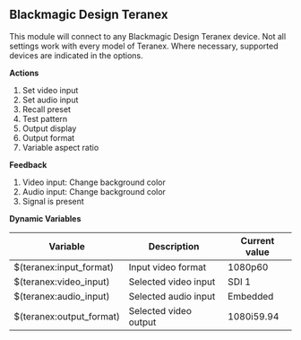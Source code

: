 ## Blackmagic Design Teranex

This module will connect to any Blackmagic Design Teranex device. Not all settings work with every model of Teranex. Where necessary, supported devices are indicated in the options.

**Actions**

1. Set video input
2. Set audio input
3. Recall preset
4. Test pattern
5. Output display
6. Output format
7. Variable aspect ratio

**Feedback**
1. Video input: Change background color
2. Audio input: Change background color
3. Signal is present

**Dynamic Variables**

| Variable                 | Description           | Current value |
|--------------------------|-----------------------|---------------|
| $(teranex:input_format)  | Input video format    | 1080p60       |
| $(teranex:video_input)   | Selected video input  | SDI 1         |
| $(teranex:audio_input)   | Selected audio input  | Embedded      |
| $(teranex:output_format) | Selected video output | 1080i59.94    |